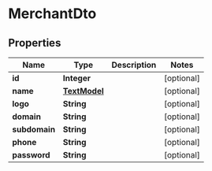 

# MerchantDto

## Properties

Name | Type | Description | Notes
------------ | ------------- | ------------- | -------------
**id** | **Integer** |  |  [optional]
**name** | [**TextModel**](TextModel.md) |  |  [optional]
**logo** | **String** |  |  [optional]
**domain** | **String** |  |  [optional]
**subdomain** | **String** |  |  [optional]
**phone** | **String** |  |  [optional]
**password** | **String** |  |  [optional]



